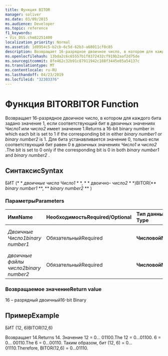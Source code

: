 ```yaml
---
title: Функция BITOR
manager: soliver
ms.date: 03/09/2015
ms.audience: Developer
ms.topic: reference
f1_keywords:
- Vis_DSS.chm82251400
localization_priority: Normal
ms.assetid: 1d0954c5-b2cb-6c5d-62b3-a68011cf0c85
description: Возвращает 16-разрядное двоичное число, в котором для каждого бита задано значение 1, если соответствующий бит в двоичных значениях Число1 или число2 имеет значение 1. Для бита устанавливается значение 0, только если соответствующий бит равен 0 в двоичных значениях Число1 и число2.
ms.openlocfilehash: 13bda2c6c65557b1f8372432cf919b2aaf2d75de
ms.sourcegitcommit: 8fe462c32b91c87911942c188f3445e85a54137c
ms.translationtype: MT
ms.contentlocale: ru-RU
ms.lasthandoff: 04/23/2019
ms.locfileid: "32303376"
---
```

# <a name="bitor-function"></a><span data-ttu-id="3c99d-104">Функция BITOR</span><span class="sxs-lookup"><span data-stu-id="3c99d-104">BITOR Function</span></span>

<span data-ttu-id="3c99d-105">Возвращает 16-разрядное двоичное число, в котором для каждого бита задано значение 1, если соответствующий бит в двоичных значениях *Число1* или *число2* имеет значение 1.</span><span class="sxs-lookup"><span data-stu-id="3c99d-105">Returns a 16-bit binary number in which each bit is set to 1 if the corresponding bit in either  *binary number1*  or  *binary number2*  is 1.</span></span> <span data-ttu-id="3c99d-106">Для бита устанавливается значение 0, только если соответствующий бит равен 0 в двоичных значениях *Число1* и *число2* .</span><span class="sxs-lookup"><span data-stu-id="3c99d-106">The bit is set to 0 only if the corresponding bit is 0 in both  *binary number1*  and  *binary number2*  .</span></span> 
  
## <a name="syntax"></a><span data-ttu-id="3c99d-107">Синтаксис</span><span class="sxs-lookup"><span data-stu-id="3c99d-107">Syntax</span></span>

<span data-ttu-id="3c99d-108">БИТ (\* \* *двоичные числа Число1* \* \*, \* \* двоично- *число2* \* \*)</span><span class="sxs-lookup"><span data-stu-id="3c99d-108">BITOR(\*\* *binary number1* \*\*, \*\* *binary number2* \*\* )</span></span> 
  
### <a name="parameters"></a><span data-ttu-id="3c99d-109">Параметры</span><span class="sxs-lookup"><span data-stu-id="3c99d-109">Parameters</span></span>

|<span data-ttu-id="3c99d-110">**Имя**</span><span class="sxs-lookup"><span data-stu-id="3c99d-110">**Name**</span></span>|<span data-ttu-id="3c99d-111">**Необходимость**</span><span class="sxs-lookup"><span data-stu-id="3c99d-111">**Required/Optional**</span></span>|<span data-ttu-id="3c99d-112">**Тип данных**</span><span class="sxs-lookup"><span data-stu-id="3c99d-112">**Data Type**</span></span>|<span data-ttu-id="3c99d-113">**Описание**</span><span class="sxs-lookup"><span data-stu-id="3c99d-113">**Description**</span></span>|
|:-----|:-----|:-----|:-----|
| <span data-ttu-id="3c99d-114">_Двоичные Число1_</span><span class="sxs-lookup"><span data-stu-id="3c99d-114">_binary number1_</span></span> <br/> |<span data-ttu-id="3c99d-115">Обязательный</span><span class="sxs-lookup"><span data-stu-id="3c99d-115">Required</span></span>  <br/> |<span data-ttu-id="3c99d-116">**Числовой**</span><span class="sxs-lookup"><span data-stu-id="3c99d-116">**Numeric**</span></span> <br/> |<span data-ttu-id="3c99d-117">Первое 16 – разрядное двоичное число.</span><span class="sxs-lookup"><span data-stu-id="3c99d-117">The first 16-bit binary number.</span></span>  <br/> |
| <span data-ttu-id="3c99d-118">_двоичные файлы число2_</span><span class="sxs-lookup"><span data-stu-id="3c99d-118">_binary number2_</span></span> <br/> |<span data-ttu-id="3c99d-119">Обязательный</span><span class="sxs-lookup"><span data-stu-id="3c99d-119">Required</span></span>  <br/> |<span data-ttu-id="3c99d-120">**Числовой**</span><span class="sxs-lookup"><span data-stu-id="3c99d-120">**Numeric**</span></span> <br/> |<span data-ttu-id="3c99d-121">Второй 16 – разрядный двоичный номер.</span><span class="sxs-lookup"><span data-stu-id="3c99d-121">The second 16-bit binary number.</span></span>  <br/> |
   
### <a name="return-value"></a><span data-ttu-id="3c99d-122">Возвращаемое значение</span><span class="sxs-lookup"><span data-stu-id="3c99d-122">Return value</span></span>

<span data-ttu-id="3c99d-123">16 – разрядный двоичный</span><span class="sxs-lookup"><span data-stu-id="3c99d-123">16-bit Binary</span></span>
  
## <a name="example"></a><span data-ttu-id="3c99d-124">Пример</span><span class="sxs-lookup"><span data-stu-id="3c99d-124">Example</span></span>

<span data-ttu-id="3c99d-125">БИТ (12, 6)</span><span class="sxs-lookup"><span data-stu-id="3c99d-125">BITOR(12,6)</span></span>
  
<span data-ttu-id="3c99d-126">Возвращает 14.</span><span class="sxs-lookup"><span data-stu-id="3c99d-126">Returns 14.</span></span> <span data-ttu-id="3c99d-127">Значение 12 = 0... 01100.</span><span class="sxs-lookup"><span data-stu-id="3c99d-127">The 12 = 0...01100.</span></span> <span data-ttu-id="3c99d-128">6 = 0... 00110.</span><span class="sxs-lookup"><span data-stu-id="3c99d-128">The 6 = 0...00110.</span></span> <span data-ttu-id="3c99d-129">Таким образом, бит (12, 6) = 0... 01110.</span><span class="sxs-lookup"><span data-stu-id="3c99d-129">Therefore, BITOR(12,6) = 0...01110.</span></span>
  

